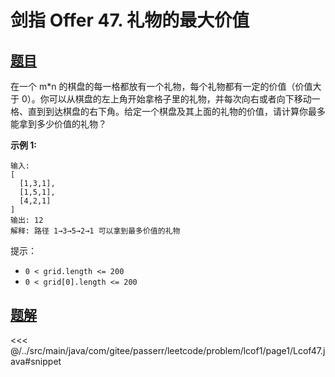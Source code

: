 # 剑指 Offer 47. 礼物的最大价值

## [题目](https://leetcode.cn/problems/li-wu-de-zui-da-jie-zhi-lcof/)
在一个 m\*n 的棋盘的每一格都放有一个礼物，每个礼物都有一定的价值（价值大于 0）。你可以从棋盘的左上角开始拿格子里的礼物，并每次向右或者向下移动一格、直到到达棋盘的右下角。给定一个棋盘及其上面的礼物的价值，请计算你最多能拿到多少价值的礼物？

**示例 1:**

    输入: 
    [
      [1,3,1],
      [1,5,1],
      [4,2,1]
    ]
    输出: 12
    解释: 路径 1→3→5→2→1 可以拿到最多价值的礼物

提示：

* `0 < grid.length <= 200`
* `0 < grid[0].length <= 200`


## [题解](https://github.com/PasseRR/JavaLeetCode/blob/master/src/main/java/com/gitee/passerr/leetcode/problem/lcof1/page1/Lcof47.java)

<<< @/../src/main/java/com/gitee/passerr/leetcode/problem/lcof1/page1/Lcof47.java#snippet
